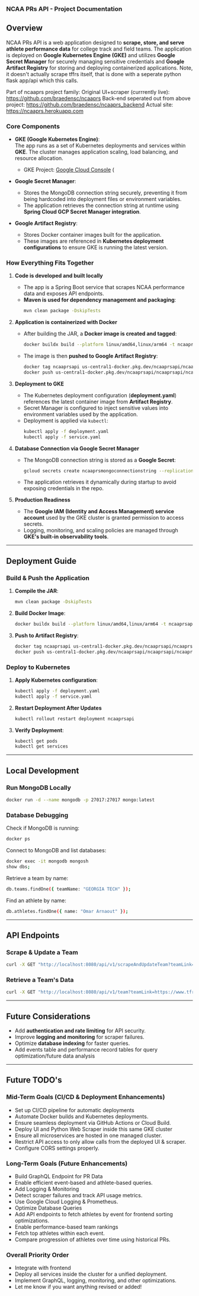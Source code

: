### **NCAA PRs API - Project Documentation**

## **Overview**

NCAA PRs API is a web application designed to **scrape, store, and serve athlete performance data** for college track and field teams. The application is deployed on **Google Kubernetes Engine (GKE)** and utilizes **Google Secret Manager** for securely managing sensitive credentials and **Google Artifact Registry** for storing and deploying containerized applications.
Note, it doesn't actually scrape tffrs itself, that is done with a seperate python flask app/api which this calls.

Part of ncaaprs project family:
Original UI+scraper (currrently live): https://github.com/braedensc/ncaaprs
Back-end seperated out from above project: https://github.com/braedensc/ncaaprs_backend
Actual site: https://ncaaprs.herokuapp.com

### **Core Components**

- **GKE (Google Kubernetes Engine)**:\
  The app runs as a set of Kubernetes deployments and services within **GKE**. The cluster manages application scaling, load balancing, and resource allocation.

  - GKE Project: [Google Cloud Console](https://console.cloud.google.com/) (

- **Google Secret Manager**:

  - Stores the MongoDB connection string securely, preventing it from being hardcoded into deployment files or environment variables.
  - The application retrieves the connection string at runtime using **Spring Cloud GCP Secret Manager integration**.

- **Google Artifact Registry**:

  - Stores Docker container images built for the application.
  - These images are referenced in **Kubernetes deployment configurations** to ensure GKE is running the latest version.

### **How Everything Fits Together**

1. **Code is developed and built locally**

   - The app is a Spring Boot service that scrapes NCAA performance data and exposes API endpoints.
   - **Maven is used for dependency management and packaging**:
     ```sh
     mvn clean package -DskipTests
     ```

2. **Application is containerized with Docker**

   - After building the JAR, a **Docker image is created and tagged**:
     ```sh
     docker buildx build --platform linux/amd64,linux/arm64 -t ncaaprsapi .
     ```
   - The image is then **pushed to Google Artifact Registry**:
     ```sh
     docker tag ncaaprsapi us-central1-docker.pkg.dev/ncaaprsapi/ncaaprsapi/ncaaprsapi
     docker push us-central1-docker.pkg.dev/ncaaprsapi/ncaaprsapi/ncaaprsapi
     ```

3. **Deployment to GKE**

   - The Kubernetes deployment configuration (**deployment.yaml**) references the latest container image from **Artifact Registry**.
   - Secret Manager is configured to inject sensitive values into environment variables used by the application.
   - Deployment is applied via `kubectl`:
     ```sh
     kubectl apply -f deployment.yaml
     kubectl apply -f service.yaml
     ```

4. **Database Connection via Google Secret Manager**

   - The MongoDB connection string is stored as a **Google Secret**:
     ```sh
     gcloud secrets create ncaaprsmongoconnectionstring --replication-policy="automatic"
     ```
   - The application retrieves it dynamically during startup to avoid exposing credentials in the repo.

5. **Production Readiness**

   - The **Google IAM (Identity and Access Management) service account** used by the GKE cluster is granted permission to access secrets.
   - Logging, monitoring, and scaling policies are managed through **GKE's built-in observability tools**.

---

## **Deployment Guide**

### **Build & Push the Application**

1. **Compile the JAR**:

   ```sh
   mvn clean package -DskipTests
   ```

2. **Build Docker Image**:

   ```sh
   docker buildx build --platform linux/amd64,linux/arm64 -t ncaaprsapi .
   ```

3. **Push to Artifact Registry**:

   ```sh
   docker tag ncaaprsapi us-central1-docker.pkg.dev/ncaaprsapi/ncaaprsapi/ncaaprsapi
   docker push us-central1-docker.pkg.dev/ncaaprsapi/ncaaprsapi/ncaaprsapi
   ```

### **Deploy to Kubernetes**

1. **Apply Kubernetes configuration**:

   ```sh
   kubectl apply -f deployment.yaml
   kubectl apply -f service.yaml
   ```

2. **Restart Deployment After Updates**

   ```sh
   kubectl rollout restart deployment ncaaprsapi
   ```

3. **Verify Deployment**:

   ```sh
   kubectl get pods
   kubectl get services
   ```

---

## **Local Development**

### **Run MongoDB Locally**

```sh
docker run -d --name mongodb -p 27017:27017 mongo:latest
```

### **Database Debugging**

Check if MongoDB is running:

```sh
docker ps
```

Connect to MongoDB and list databases:

```sh
docker exec -it mongodb mongosh
show dbs;
```

Retrieve a team by name:

```sh
db.teams.findOne({ teamName: "GEORGIA TECH" });
```

Find an athlete by name:

```sh
db.athletes.findOne({ name: "Omar Arnaout" });
```

---

## **API Endpoints**

### **Scrape & Update a Team**

```sh
curl -X GET "http://localhost:8080/api/v1/scrapeAndUpdateTeam?teamLink=https://www.tfrrs.org/teams/GA_college_m_Georgia_Tech.html"
```

### **Retrieve a Team's Data**

```sh
curl -X GET "http://localhost:8080/api/v1/team?teamLink=https://www.tfrrs.org/teams/GA_college_m_Georgia_Tech.html"
```

---

## **Future Considerations**

- Add **authentication and rate limiting** for API security.
- Improve **logging and monitoring** for scraper failures.
- Optimize **database indexing** for faster queries.
- Add events table and performance record tables for query optimization/future data analysis

---

## **Future TODO's**

### **Mid-Term Goals (CI/CD & Deployment Enhancements)**
- Set up CI/CD pipeline for automatic deployments
- Automate Docker builds and Kubernetes deployments.
- Ensure seamless deployment via GitHub Actions or Cloud Build.
- Deploy UI and Python Web Scraper inside this same GKE cluster
- Ensure all microservices are hosted in one managed cluster.
- Restrict API access to only allow calls from the deployed UI & scraper.
- Configure CORS settings properly.
### **Long-Term Goals (Future Enhancements)**
- Build GraphQL Endpoint for PR Data
- Enable efficient event-based and athlete-based queries.
- Add Logging & Monitoring
- Detect scraper failures and track API usage metrics.
- Use Google Cloud Logging & Prometheus.
- Optimize Database Queries
- Add API endpoints to fetch athletes by event for frontend sorting optimizations.
- Enable performance-based team rankings
- Fetch top athletes within each event.
- Compare progression of athletes over time using historical PRs.
### **Overall Priority Order**
- Integrate with frontend
- Deploy all services inside the cluster for a unified deployment.
- Implement GraphQL, logging, monitoring, and other optimizations.
- Let me know if you want anything revised or added!

